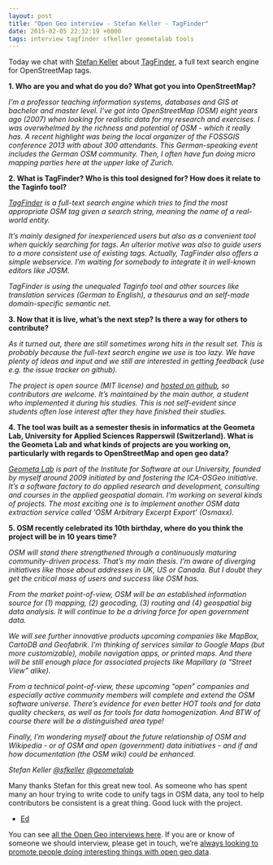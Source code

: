 ```yaml
--- 
layout: post
title: "Open Geo interview - Stefan Keller - TagFinder"
date: 2015-02-05 22:32:19 +0000
tags: interview tagfinder sfkeller geometalab tools
---
```

Today we chat with [Stefan Keller](https://twitter.com/sfkeller) about [TagFinder](http://tagfinder.herokuapp.com/), a full text search engine for OpenStreetMap tags.

**1\. Who are you and what do you do? What got you into OpenStreetMap?**

_I’m a professor teaching information systems, databases and GIS at bachelor and master level. I’ve got into OpenStreetMap (OSM) eight years ago (2007) when looking for realistic data for my research and exercises. I was overwhelmed by the richness and potential of OSM - which it really has. A recent highlight was being the local organizer of the FOSSGIS conference 2013 with about 300 attendants. This German-speaking event includes the German OSM community. Then, I often have fun doing micro mapping parties here at the upper lake of Zurich._

**2\. What is TagFinder? Who is this tool designed for? How does it relate to the Taginfo tool?**

_[TagFinder](http://wiki.openstreetmap.org/wiki/TagFinder) is a full-text search engine which tries to find the most appropriate OSM tag given a search string, meaning the name of a real-world entity._

_It’s mainly designed for inexperienced users but also as a convenient tool when quickly searching for tags. An ulterior motive was also to guide users to a more consistent use of existing tags. Actually, TagFinder also offers a simple webservice. I’m waiting for somebody to integrate it in well-known editors like JOSM._

_TagFinder is using the unequaled Taginfo tool and other sources like translation services (German to English), a thesaurus and an self-made domain-specific semantic net._

**3\. Now that it is live, what’s the next step? Is there a way for others to contribute?**

_As it turned out, there are still sometimes wrong hits in the result set. This is probably because the full-text search engine we use is too lazy. We have plenty of ideas and input and we still are interested in getting feedback (use e.g. the issue tracker on github)._

_The project is open source (MIT license) and [hosted on github](https://github.com/geometalab/OSMTagFinder), so contributors are welcome. It’s maintained by the main author, a student who implemented it during his studies. This is not self-evident since students often lose interest after they have finished their studies._

**4\. The tool was built as a semester thesis in informatics at the Geometa Lab, University for Applied Sciences Rapperswil (Switzerland). What is the Geometa Lab and what kinds of projects are you working on, particularly with regards to OpenStreetMap and open geo data?**

_[Geometa Lab](http://www.hsr.ch/geometalab) is part of the Institute for Software at our University, founded by myself around 2009 initiated by and fostering the ICA-OSGeo initiative. It’s a software factory to do applied research and development, consulting and courses in the applied geospatial domain. I’m working on several kinds of projects. The most exciting one is to implement another OSM data extraction service called ‘OSM Arbitrary Excerpt Export’ (Osmaxx)._

**5\. OSM recently celebrated its 10th birthday, where do you think the project will be in 10 years time?**

_OSM will stand there strengthened through a continuously maturing community-driven process. That’s my main thesis. I’m aware of diverging initiatives like those about addresses in UK, US or Canada. But I doubt they get the critical mass of users and success like OSM has._

_From the market point-of-view, OSM will be an established information source for (1) mapping, (2) geocoding, (3) routing and (4) geospatial big data analysis. It will continue to be a driving force for open government data._

_We will see further innovative products upcoming companies like MapBox, CartoDB and Geofabrik. I’m thinking of services similar to Google Maps (but more customizable), mobile navigation apps, or printed maps. And there will be still enough place for associated projects like Mapillary (a “Street View” alike)._

_From a technical point-of-view, these upcoming “open” companies and especially active community members will complete and extend the OSM software universe. There’s evidence for even better HOT tools and for data quality checkers, as well as for tools for data homogenization. And BTW of course there will be a distinguished area type!_

_Finally, I’m wondering myself about the future relationship of OSM and Wikipedia - or of OSM and open (government) data initiatives - and if and how documentation (the OSM wiki) could be enhanced._  

_Stefan Keller [@sfkeller](https://twitter.com/sfkeller) [@geometalab](https://twitter.com/geometalab)_ 

Many thanks Stefan for this great new tool. As someone who has spent many an hour trying to write code to unify tags in OSM data, any tool to help contributors be consistent is a great thing. Good luck with the project.

- [Ed](https://twitter.com/freyfogle)

You can see [all the Open Geo interviews here](http://blog.opencagedata.com/tagged/interview). If you are or know of someone we should interview, please get in touch, we’re [always looking to promote people doing interesting things with open geo data](http://blog.opencagedata.com/post/98139732993/call-for-open-geo-openstreetmap-interviewees).
